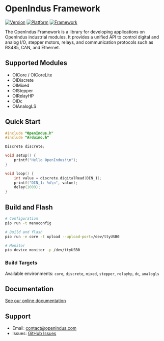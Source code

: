 # OpenIndus Framework

[![Version](https://img.shields.io/badge/version-1.7.3-blue.svg)]()
[![Platform](https://img.shields.io/badge/platform-PlatformIO-green.svg)](https://docs.platformio.org/en/latest/)
[![Framework](https://img.shields.io/badge/framework-ESP--IDF%20%7C%20Arduino-orange.svg)](https://docs.espressif.com/projects/esp-idf/en/latest/esp32s3/index.html)

The OpenIndus Framework is a library for developing applications on OpenIndus industrial modules. It provides a unified API to control digital and analog I/O, stepper motors, relays, and communication protocols such as RS485, CAN, and Ethernet.

## Supported Modules

- OICore / OICoreLite
- OIDiscrete
- OIMixed
- OIStepper
- OIRelayHP
- OIDc
- OIAnalogLS

## Quick Start

```cpp
#include "OpenIndus.h"
#include "Arduino.h"

Discrete discrete;

void setup() {
    printf("Hello OpenIndus!\n");
}

void loop() {
    int value = discrete.digitalRead(DIN_1);
    printf("DIN_1: %d\n", value);
    delay(1000);
}
```

## Build and Flash

```bash
# Configuration
pio run -t menuconfig

# Build and flash
pio run -e core -t upload --upload-port=/dev/ttyUSB0

# Monitor
pio device monitor -p /dev/ttyUSB0
```

### Build Targets

Available environments: `core`, `discrete`, `mixed`, `stepper`, `relayhp`, `dc`, `analogls`

## Documentation

[See our online documentation](https://openindus.com/oi-content/doc/index.html)

## Support

- Email: contact@openindus.com
- Issues: [GitHub Issues](https://github.com/openindus/oi-firmware/issues)